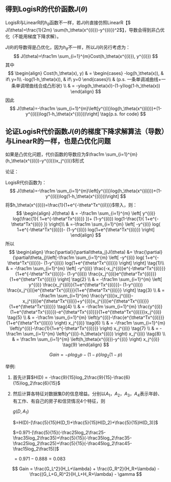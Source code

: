 ## 得到LogisR的代价函数$J(\theta)$


LogisR与LinearR的$h_\theta​$函数不一样，若$J(\theta) ​$直接仿照LinearR【$ J(\theta)=\frac{1}{2m} \sum(h_\theta(x^{(i)})-y^{(i)})^2​$】，导数会得到非凸优化（不能用梯度下降求解）。

$J(\theta)​$的导数得是凸优化，因为$h_\theta​$不一样，所以$J(\theta)​$另行考虑为：
$$
J(\theta)=\frac1m \sum_{i=1}^{m}Cost(h_\theta(x^{(i)}), y^{(i)})
$$
其中
$$
\begin{align}
Cost(h_\theta(x), y) & = \begin{cases}
	-log(h_\theta(x)), & if\ y=1\\
	-log(1-h_\theta(x)), & if\ y=0
\end{cases}\\
& (p.s. 一条单调减曲线+一条单调增曲线合成凸形状) \\
& = -ylog(h_\theta(x))-(1-y)log(1-h_\theta(x))
\end{align}
$$
因此
$$
J(\theta)=-\frac1m \sum_{i=1}^{m}\left[y^{(i)}log(h_\theta(x^{(i)}))+(1-y^{(i)})log(1-h_\theta(x^{(i)}))\right] \tag{p.s. for code}
$$

## 论证LogisR代价函数$J(\theta)$的梯度下降求解算法（导数）与LinearR的一样，也是凸优化问题

如果是凸优化问题，代价函数的导数应为$\frac1m \sum_{i=1}^{m}(h_\theta(x^{(i)})-y^{(i)})x_j^{(i)}$形式

论证：

LogisR代价函数为：
$$
J(\theta)=-\frac1m \sum_{i=1}^{m}\left[y^{(i)}log(h_\theta(x^{(i)}))+(1-y^{(i)})log(1-h_\theta(x^{(i)}))\right]
$$
将$h_\theta(x^{(i)})=\frac{1}{1+e^{-\theta^Tx^{(i)}}}$带入，则：
$$
\begin{align}
    J(\theta) & = -\frac1m \sum_{i=1}^{m} \left[ y^{(i)} log(\frac{1}{ 1+e^{-\theta^Tx^{(i)}} })+ (1-y^{(i)}) log(1-\frac{1}{ 1+e^{-\theta^Tx^{(i)}} }) \right]\\
    & =-\frac1m \sum_{i=1}^{m} \left[ -y^{(i)} log( 1+e^{-\theta^Tx^{(i)}})- (1-y^{(i)}) log(1+e^{\theta^Tx^{(i)}}) \right]
\end{align}
$$
所以
$$
\begin{align}
	\frac{\partial}{\partial\theta_j}J(\theta) &= \frac{\partial}{\partial\theta_j}\left[-\frac1m \sum_{i=1}^{m} \left[ -y^{(i)} log( 1+e^{-\theta^Tx^{(i)}})- (1-y^{(i)}) log(1+e^{\theta^Tx^{(i)}}) \right] \right] \tag{1}\\
	& = -\frac1m \sum_{i=1}^{m} \left[ -y^{(i)} \frac{-x_j^{(i)}e^{-\theta^Tx^{(i)}}}{1+e^{-\theta^Tx^{(i)}}}- (1-y^{(i)}) \frac{x_j^{(i)}e^{\theta^Tx^{(i)}}}{1+e^{\theta^Tx^{(i)}}} \right] \tag{2} \\
	& = -\frac1m \sum_{i=1}^{m} \left[ y^{(i)} \frac{x_j^{(i)}}{1+e^{\theta^Tx^{(i)}}}- (1-y^{(i)}) \frac{x_j^{(i)}e^{\theta^Tx^{(i)}}}{1+e^{\theta^Tx^{(i)}}} \right] \tag{3} \\
	& = -\frac1m \sum_{i=1}^{m} \frac{y^{(i)}x_j^{(i)}-x_j^{(i)}e^{\theta^Tx^{(i)}}+y^{(i)}x_j^{(i)}e^{\theta^Tx^{(i)}}}{1+e^{\theta^Tx^{(i)}}} \tag{4} \\
	& = -\frac1m \sum_{i=1}^{m} \frac{y^{(i)}(1+e^{\theta^Tx^{(i)}})-e^{\theta^Tx^{(i)}}}{1+e^{\theta^Tx^{(i)}}}x_j^{(i)} \tag{5} \\
	& = -\frac1m \sum_{i=1}^{m} \left(y^{(i)}-\frac{e^{\theta^Tx^{(i)}}}{1+e^{\theta^Tx^{(i)}}} \right) x_j^{(i)} \tag{6} \\
	& = -\frac1m \sum_{i=1}^{m} \left(y^{(i)}-\frac{1}{1+e^{-\theta^Tx^{(i)}}} \right) x_j^{(i)} \tag{7} \\
	& = -\frac1m \sum_{i=1}^{m} \left(y^{(i)}-h_\theta(x^{(i)}) \right) x_j^{(i)} \tag{8} \\
	& = \frac1m \sum_{i=1}^{m} \left(h_\theta(x^{(i)})-y^{(i)} \right) x_j^{(i)} \tag{9}
\end{align}
$$


$$
Gain = -plog_2p-(1-p)log_2(1-p)
$$


举例:

1. 首先计算$H(D) = -\frac{9}{15}log_2\frac{9}{15}-\frac{6}{15}log_2\frac{6}{15}$

2. 然后计算各特征对数据集D的信息增益。分别以$A_1​$，$A_2​$，$A_3​$，$A_4​$表示年龄、有工作、有自己的房子和信贷情况4个特征，则

   $g(D,A_1)$

   $=H(D)-[\frac{5}{15}H(D_1)+\frac{5}{15}H(D_2)+\frac{5}{15}H(D_3)]​$

   $=0.971-[\frac{5}{15}(-\frac25log_2\frac25-\frac35log_2\frac35)+\frac{5}{15}(-\frac35log_2\frac35-\frac25log_2\frac25)+\frac{5}{15}(-\frac45log_2\frac45-\frac15log_2\frac15)]$

   $=0.971-0.888=0.083$


$$
Gain = \frac{G_L^2}{H_L+\lambda} + \frac{G_R^2}{H_R+\lambda} - \frac{(G_L+G_R)^2}{H_L+H_R+\lambda} - \gamma
$$